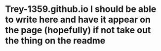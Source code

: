 # Trey-1359.github.io I should be able to write here and have it appear on the page (hopefully) if not take out the thing on the readme
